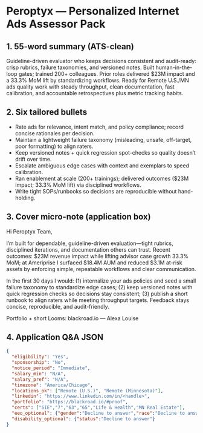 # Peroptyx — Personalized Internet Ads Assessor Pack

## 1. 55-word summary (ATS-clean)
Guideline-driven evaluator who keeps decisions consistent and audit-ready: crisp rubrics, failure taxonomies, and versioned notes. Built human-in-the-loop gates; trained 200+ colleagues. Prior roles delivered $23M impact and a 33.3% MoM lift by standardizing workflows. Ready for Remote U.S./MN ads quality work with steady throughput, clean documentation, fast calibration, and accountable retrospectives plus metric tracking habits.

## 2. Six tailored bullets
- Rate ads for relevance, intent match, and policy compliance; record concise rationales per decision.
- Maintain a lightweight failure taxonomy (misleading, unsafe, off-target, poor formatting) to align raters.
- Keep versioned notes + quick regression spot-checks so quality doesn’t drift over time.
- Escalate ambiguous edge cases with context and exemplars to speed calibration.
- Ran enablement at scale (200+ trainings); delivered outcomes ($23M impact; 33.3% MoM lift) via disciplined workflows.
- Write tight SOPs/runbooks so decisions are reproducible without hand-holding.

## 3. Cover micro-note (application box)
Hi Peroptyx Team,

I’m built for dependable, guideline-driven evaluation—tight rubrics, disciplined iterations, and documentation others can trust. Recent outcomes: $23M revenue impact while lifting advisor case growth 33.3% MoM; at Ameriprise I surfaced $18.4M AUM and reduced $3.1M at-risk assets by enforcing simple, repeatable workflows and clear communication.

In the first 30 days I would: (1) internalize your ads policies and seed a small failure taxonomy to standardize edge cases; (2) keep versioned notes with quick regression checks so decisions stay consistent; (3) publish a short runbook to align raters while meeting throughput targets. Feedback stays concise, reproducible, and audit-friendly.

Portfolio + short Looms: blackroad.io
— Alexa Louise

## 4. Application Q&A JSON
```json
{
  "eligibility": "Yes",
  "sponsorship": "No",
  "notice_period": "Immediate",
  "salary_min": "N/A",
  "salary_pref": "N/A",
  "timezone": "America/Chicago",
  "locations_ok": ["Remote (U.S.)", "Remote (Minnesota)"],
  "linkedin": "https://www.linkedin.com/in/<handle>",
  "portfolio": "https://blackroad.io/#proof",
  "certs": ["SIE","7","63","65","Life & Health","MN Real Estate"],
  "eeo_optional": {"gender":"Decline to answer","race":"Decline to answer","veteran_status":"Decline to answer"},
  "disability_optional": {"status":"Decline to answer"}
}
```
